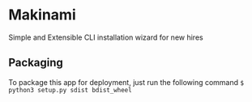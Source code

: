 # Makinami
Simple and Extensible CLI installation wizard for new hires

## Packaging
To package this app for deployment, just run the following command
``
$ python3 setup.py sdist bdist_wheel 
``